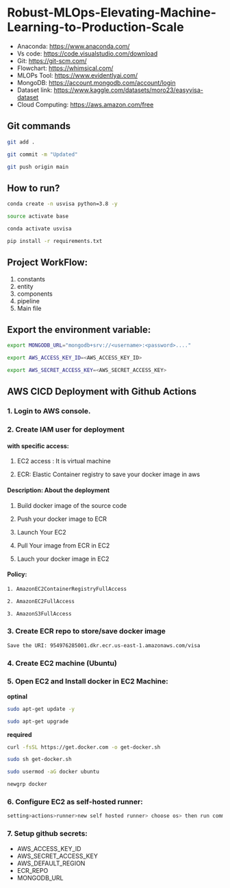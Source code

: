 # Robust-MLOps-Elevating-Machine-Learning-to-Production-Scale

- Anaconda: https://www.anaconda.com/
- Vs code: https://code.visualstudio.com/download
- Git: https://git-scm.com/
- Flowchart: https://whimsical.com/
- MLOPs Tool: https://www.evidentlyai.com/
- MongoDB: https://account.mongodb.com/account/login
- Dataset link: https://www.kaggle.com/datasets/moro23/easyvisa-dataset
- Cloud Computing: https://aws.amazon.com/free


## Git commands


```Bash
git add .
```
```Bash
git commit -m "Updated"
```
```Bash
git push origin main
```


## How to run?


```Bash
conda create -n usvisa python=3.8 -y
```

```Bash
source activate base
```

```Bash
conda activate usvisa
```

```Bash
pip install -r requirements.txt
```


## Project WorkFlow:

1. constants
2. entity
3. components
4. pipeline
5. Main file



## Export the environment variable:

```Bash
export MONGODB_URL="mongodb+srv://<username>:<password>...."
```

```Bash
export AWS_ACCESS_KEY_ID=<AWS_ACCESS_KEY_ID>
```

```Bash
export AWS_SECRET_ACCESS_KEY=<AWS_SECRET_ACCESS_KEY>
```


## AWS CICD Deployment with Github Actions

### 1. Login to AWS console.

### 2. Create IAM user for deployment

#### with specific access:

1. EC2 access : It is virtual machine

2. ECR: Elastic Container registry to save your docker image in aws


#### Description: About the deployment

1. Build docker image of the source code

2. Push your docker image to ECR

3. Launch Your EC2

4. Pull Your image from ECR in EC2

5. Lauch your docker image in EC2


#### Policy:
```Bash
1. AmazonEC2ContainerRegistryFullAccess
```
```Bash
2. AmazonEC2FullAccess
```
```Bash
3. AmazonS3FullAccess
```

### 3. Create ECR repo to store/save docker image
```Bash
Save the URI: 954976285001.dkr.ecr.us-east-1.amazonaws.com/visa
```

### 4. Create EC2 machine (Ubuntu)

### 5. Open EC2 and Install docker in EC2 Machine:

**optinal**

```Bash
sudo apt-get update -y
```
```Bash
sudo apt-get upgrade
```
**required**

```Bash
curl -fsSL https://get.docker.com -o get-docker.sh
```
```Bash
sudo sh get-docker.sh
```
```Bash
sudo usermod -aG docker ubuntu
```
```Bash
newgrp docker
```


### 6. Configure EC2 as self-hosted runner:

```Bash
setting>actions>runner>new self hosted runner> choose os> then run command one by one
```

### 7. Setup github secrets:

- AWS_ACCESS_KEY_ID
- AWS_SECRET_ACCESS_KEY
- AWS_DEFAULT_REGION
- ECR_REPO
- MONGODB_URL